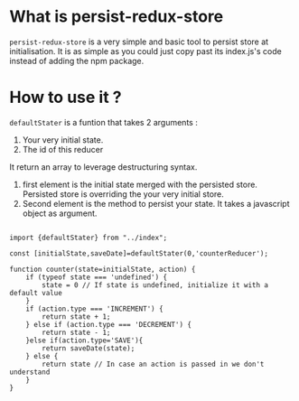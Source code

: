 # What is persist-redux-store

``persist-redux-store`` is a very simple and basic tool to persist store at initialisation. It is as simple as you could just copy past its index.js's code instead of adding the npm package.

# How to use it ?

``defaultStater`` is a funtion that takes 2 arguments :
1. Your very initial state.
2. The id of this reducer

It return an array to leverage destructuring syntax.
1. first element is the initial state merged with the persisted store. Persisted store is overriding the your very initial store.
2. Second element is the method to persist your state. It takes a javascript object as argument.
```

import {defaultStater} from "../index";

const [initialState,saveDate]=defaultStater(0,'counterReducer');

function counter(state=initialState, action) {
    if (typeof state === 'undefined') {
        state = 0 // If state is undefined, initialize it with a default value
    }
    if (action.type === 'INCREMENT') {
        return state + 1;
    } else if (action.type === 'DECREMENT') {
        return state - 1;
    }else if(action.type='SAVE'){
        return saveDate(state);
    } else {
        return state // In case an action is passed in we don't understand
    }
}

```